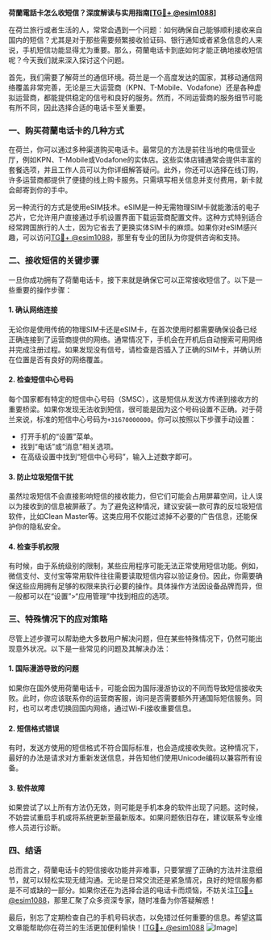 **荷蘭電話卡怎么收短信？深度解读与实用指南[[TG💪+ @esim1088](https://t.me/s/esim1088)]**

在荷兰旅行或者生活的人，常常会遇到一个问题：如何确保自己能够顺利接收来自国内的短信？尤其是对于那些需要频繁接收验证码、银行通知或者紧急信息的人来说，手机短信功能显得尤为重要。那么，荷蘭电话卡到底如何才能正确地接收短信呢？今天我们就来深入探讨这个问题。

首先，我们需要了解荷兰的通信环境。荷兰是一个高度发达的国家，其移动通信网络覆盖非常完善，无论是三大运营商（KPN、T-Mobile、Vodafone）还是各种虚拟运营商，都能提供稳定的信号和良好的服务。然而，不同运营商的服务细节可能有所不同，因此选择合适的电话卡至关重要。

### **一、购买荷蘭电话卡的几种方式**

在荷兰，你可以通过多种渠道购买电话卡。最常见的方法是前往当地的电信营业厅，例如KPN、T-Mobile或Vodafone的实体店。这些实体店铺通常会提供丰富的套餐选项，并且工作人员可以为你详细解答疑问。此外，你还可以选择在线订购，许多运营商都提供了便捷的线上购卡服务。只需填写相关信息并支付费用，新卡就会邮寄到你的手中。

另一种流行的方式是使用eSIM技术。eSIM是一种无需物理SIM卡就能激活的电子芯片，它允许用户直接通过手机设置界面下载运营商配置文件。这种方式特别适合经常跨国旅行的人士，因为它省去了更换实体SIM卡的麻烦。如果你对eSIM感兴趣，可以访问[TG💪+ @esim1088](https://t.me/s/esim1088)，那里有专业的团队为你提供咨询和支持。

### **二、接收短信的关键步骤**

一旦你成功拥有了荷蘭电话卡，接下来就是确保它可以正常接收短信了。以下是一些重要的操作步骤：

#### **1. 确认网络连接**
无论你是使用传统的物理SIM卡还是eSIM卡，在首次使用时都需要确保设备已经正确连接到了运营商提供的网络。通常情况下，手机会在开机后自动搜索可用网络并完成注册过程。如果发现没有信号，请检查是否插入了正确的SIM卡，并确认所在位置是否有良好的网络覆盖。

#### **2. 检查短信中心号码**
每个国家都有特定的短信中心号码（SMSC），这是短信从发送方传递到接收方的重要桥梁。如果你发现无法收到短信，很可能是因为这个号码设置不正确。对于荷兰来说，标准的短信中心号码为`+31670000000`。你可以按照以下步骤手动设置：
- 打开手机的“设置”菜单。
- 找到“电话”或“消息”相关选项。
- 在高级设置中找到“短信中心号码”，输入上述数字即可。

#### **3. 防止垃圾短信干扰**
虽然垃圾短信不会直接影响短信的接收能力，但它们可能会占用屏幕空间，让人误以为接收到的信息被屏蔽了。为了避免这种情况，建议安装一款可靠的反垃圾短信软件，比如Clean Master等。这类应用不仅能过滤掉不必要的广告信息，还能保护你的隐私安全。

#### **4. 检查手机权限**
有时候，由于系统级别的限制，某些应用程序可能无法正常使用短信功能。例如，微信支付、支付宝等常用软件往往需要读取短信内容以验证身份。因此，你需要确保这些应用拥有足够的权限来执行必要的操作。具体操作方法因设备品牌而异，但一般都可以在“设置”>“应用管理”中找到相应的选项。

### **三、特殊情况下的应对策略**

尽管上述步骤可以帮助绝大多数用户解决问题，但在某些特殊情况下，仍然可能出现意外状况。以下是一些常见的问题及其解决办法：

#### **1. 国际漫游导致的问题**
如果你在国外使用荷蘭电话卡，可能会因为国际漫游协议的不同而导致短信接收失败。此时，你应该联系你的运营商客服，询问是否需要额外开通国际短信服务。同时，也可以考虑切换回国内网络，通过Wi-Fi接收重要信息。

#### **2. 短信格式错误**
有时，发送方使用的短信格式不符合国际标准，也会造成接收失败。这种情况下，最好的办法是请求对方重新发送信息，并告知他们使用Unicode编码以兼容所有设备。

#### **3. 软件故障**
如果尝试了以上所有方法仍无效，则可能是手机本身的软件出现了问题。这时候，不妨尝试重启手机或将系统更新至最新版本。如果问题依旧存在，建议联系专业维修人员进行诊断。

### **四、结语**

总而言之，荷蘭电话卡的短信接收功能并非难事，只要掌握了正确的方法并注意细节，就可以轻松实现无缝沟通。无论是日常交流还是紧急情况，良好的短信服务都是不可或缺的一部分。如果你还在为选择合适的电话卡而烦恼，不妨关注[TG💪+ @esim1088](https://t.me/s/esim1088)，那里汇聚了众多资深专家，随时准备为你答疑解惑！

最后，别忘了定期检查自己的手机号码状态，以免错过任何重要的信息。希望这篇文章能帮助你在荷兰的生活更加便利愉快！[[TG💪+ @esim1088](https://t.me/s/esim1088) ![Image](https://i.postimg.cc/4NQfJmqS/Snipaste-2025-05-13-00-14-12.png)]